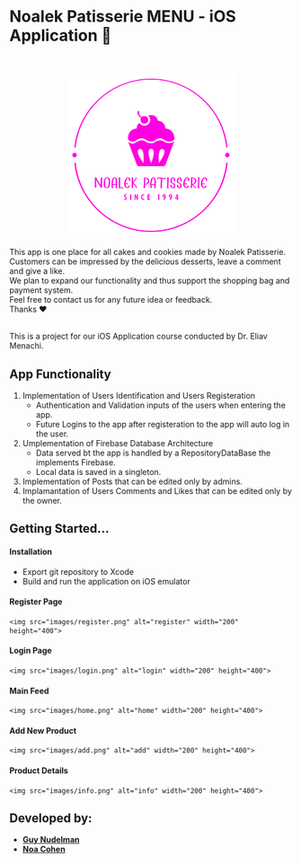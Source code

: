# Noalek Patisserie MENU - iOS Application 🍰

<br />
<p align="center">
    <a href="https://github.com/Guy-Nudelman/Noalek-Patisserie-iOS">
      <img src="images/logo.svg" alt="Logo" width="300" heigt="300">
  </a>
 </p>

This app is one place for all cakes and cookies made by Noalek Patisserie.</br>
Customers can be impressed by the delicious desserts, leave a comment and give a like.</br>
We plan to expand our functionality and thus support the shopping bag and payment system.</br>
Feel free to contact us for any future idea or feedback.</br>
Thanks ❤</br></br>

This is a project for our iOS Application course conducted by Dr. Eliav Menachi.</br>

## App Functionality

1. Implementation of Users Identification and Users Registeration
	- Authentication and Validation inputs of the users when entering the app.
	- Future Logins to the app after registeration to the app will auto log in the user.
2. Umplementation of Firebase Database Architecture
	- Data served bt the app is handled by a RepositoryDataBase the implements Firebase.
	- Local data is saved in a singleton.
3. Implementation of Posts that can be edited only by admins.
4. Implamantation of Users Comments and Likes that can be edited only by the owner.


## Getting Started...

#### Installation
- Export git repository to Xcode
- Build and run the application on iOS emulator

#### Register Page 
	<img src="images/register.png" alt="register" width="200" height="400">
#### Login Page
	<img src="images/login.png" alt="login" width="200" height="400">
#### Main Feed
	<img src="images/home.png" alt="home" width="200" height="400">
#### Add New Product
	<img src="images/add.png" alt="add" width="200" height="400">
#### Product Details
	<img src="images/info.png" alt="info" width="200" height="400">
	
## Developed by:
* [**Guy Nudelman**](https://www.linkedin.com/in/guynudelman/)
* [**Noa Cohen**](https://www.linkedin.com/in/noalecohen1/)
